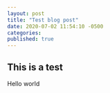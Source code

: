 ```yaml
---
layout: post
title: "Test blog post"
date: 2020-07-02 11:54:10 -0500
categories:
published: true
---
```


## This is a test

Hello world

